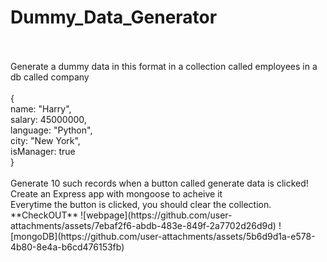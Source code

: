 # Dummy_Data_Generator
<br>
<br>Generate a dummy data in this format in a collection called employees in a db called company
<br>
<br>{
   <br> name: "Harry",
   <br> salary: 45000000,
   <br> language: "Python",
   <br> city: "New York",
   <br> isManager: true
<br>}
<br>
<br>Generate 10 such records when a button called generate data is clicked!
<br>Create an Express app with mongoose to acheive it
<br>Everytime the button is clicked, you should clear the collection.
**CheckOUT**
![webpage](https://github.com/user-attachments/assets/7ebaf2f6-abdb-483e-849f-2a7702d26d9d)
![mongoDB](https://github.com/user-attachments/assets/5b6d9d1a-e578-4b80-8e4a-b6cd476153fb)

